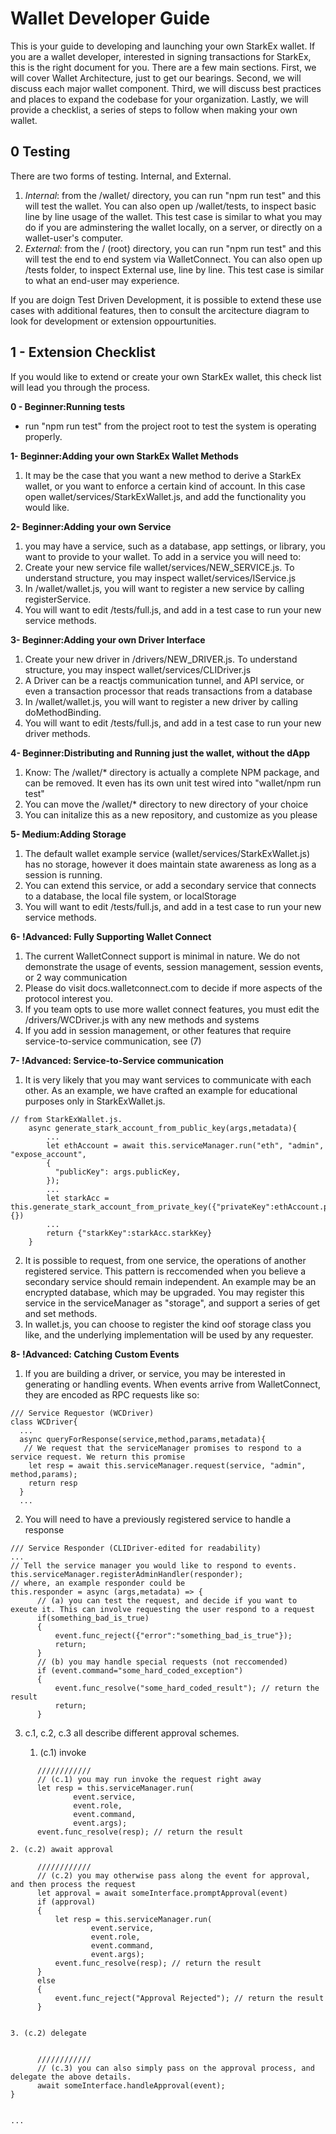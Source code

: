 # Wallet Developer Guide 
This is your guide to developing and launching your own StarkEx wallet. If you are a wallet developer, interested in signing transactions for StarkEx, this is the right document for you. There are a few main sections. First, we will cover Wallet Architecture, just to get our bearings. Second, we will discuss each major wallet component. Third, we will discuss best practices and places to expand the codebase for your organization. Lastly, we will provide a checklist, a series of steps to follow when making your own wallet.


## 0 Testing
There are two forms of testing. Internal, and External.

1. *Internal*: from the /wallet/ directory, you can run "npm run test" and this will test the wallet. You can also open up /wallet/tests, to inspect basic line by line usage of the wallet. This test case is similar to what you may do if you are adminstering the wallet locally, on a server, or directly on a wallet-user's computer.
2. *External*: from the / (root) directory, you can run "npm run test" and this will test the end to end system via WalletConnect. You can also open up /tests folder, to inspect External use, line by line. This test case is similar to what an end-user may experience.

If you are doign Test Driven Development, it is possible to extend these use cases with additional features, then to consult the arcitecture diagram to look for development or extension oppourtunities. 


## 1 - Extension Checklist
If you would like to extend or create your own StarkEx wallet, this check list will lead you through the process.

**0 - Beginner:Running tests**
- run "npm run test" from the project root to test the system is  operating properly. 

**1- Beginner:Adding your own StarkEx Wallet Methods**
1. It may be the case that you want a new method to derive a StarkEx wallet, or you want to enforce a certain kind of account. In this case open wallet/services/StarkExWallet.js, and add the functionality you would like. 

**2- Beginner:Adding your own Service**
1. you may have a service, such as a database, app settings, or library, you want to provide to your wallet. To add in a service you will need to:
1. Create your new service file wallet/services/NEW_SERVICE.js. To understand structure, you may inspect wallet/services/IService.js
2. In /wallet/wallet.js, you will want to register a new service by calling registerService.
3. You will want to edit /tests/full.js, and add in a test case to run your new service methods.

**3- Beginner:Adding your own Driver Interface**
1. Create your new driver in /drivers/NEW_DRIVER.js. To understand structure, you may inspect wallet/services/CLIDriver.js
2. A Driver can be a reactjs communication tunnel, and API service, or even a transaction processor that reads transactions from a database
2. In /wallet/wallet.js, you will want to register a new driver by calling doMethodBinding.
3. You will want to edit /tests/full.js, and add in a test case to run your new driver methods.

**4- Beginner:Distributing and Running just the wallet, without the dApp**
1. Know: The /wallet/* directory is actually a complete NPM package, and can be removed. It even has its own unit test wired into "wallet/npm run test"
2. You can move the /wallet/* directory to new directory of your choice
3. You can initalize this as a new repository, and customize as you please

**5- Medium:Adding Storage**
1. The default wallet example service (wallet/services/StarkExWallet.js) has no storage, however it does maintain state awareness as long as a session is running.
2. You can extend this service, or add a secondary service that connects to a database, the local file system, or localStorage
3. You will want to edit /tests/full.js, and add in a test case to run your new service methods.

**6- !Advanced: Fully Supporting Wallet Connect**
1. The current WalletConnect support is minimal in nature. We do not demonstrate the usage of events, session management, session events, or 2 way communication
2. Please do visit docs.walletconnect.com to decide if more aspects of the protocol interest you.
3. If you team opts to use more wallet connect features, you must edit the /drivers/WCDriver.js with any new methods and systems
4. If you add in session management, or other features that require service-to-service communication, see (7)

**7- !Advanced: Service-to-Service communication**
1. It is very likely that you may want services to communicate with each other. As an example, we have crafted an example for educational purposes only in StarkExWallet.js.
```
// from StarkExWallet.js.
    async generate_stark_account_from_public_key(args,metadata){
        ...
        let ethAccount = await this.serviceManager.run("eth", "admin",  "expose_account", 
        {
          "publicKey": args.publicKey,
        });       
        ...
        let starkAcc = this.generate_stark_account_from_private_key({"privateKey":ethAccount.privateKey},{})
        ...
        return {"starkKey":starkAcc.starkKey}      
    }
```
2. It is possible to request, from one service, the operations of another registered service. This pattern is reccomended when you believe a secondary service should remain independent. An example may be an encrypted database, which may be upgraded. You may register this service in the serviceManager as "storage", and support a series of get and set methods.
3. In wallet.js, you can choose to register the kind oof storage class you like, and the underlying implementation will be used by any requester.

**8- !Advanced: Catching Custom Events**
1. If you are building a driver, or service, you may be interested in generating or handling events. When events arrive from WalletConnect, they are encoded as RPC requests like so:
```
/// Service Requestor (WCDriver)
class WCDriver{
  ...  
  async queryForResponse(service,method,params,metadata){
   // We request that the serviceManager promises to respond to a service request. We return this promise 
    let resp = await this.serviceManager.request(service, "admin", method,params);
    return resp
  }
  ...
```

2. You will need to have a previously registered service to handle a response
```
/// Service Responder (CLIDriver-edited for readability)
...
// Tell the service manager you would like to respond to events.
this.serviceManager.registerAdminHandler(responder); 
// where, an example responder could be
this.responder = async (args,metadata) => {
      // (a) you can test the request, and decide if you want to exeute it. This can involve requesting the user respond to a request
      if(something_bad_is_true)
      {
          event.func_reject({"error":"something_bad_is_true"});
          return;
      }
      // (b) you may handle special requests (not reccomended)
      if (event.command="some_hard_coded_exception")
      {
          event.func_resolve("some_hard_coded_result"); // return the result
          return;
      }
```
3. c.1, c.2, c.3 all describe different approval schemes.

    1. (c.1) invoke
```      
      ////////////
      // (c.1) you may run invoke the request right away
      let resp = this.serviceManager.run(
              event.service, 
              event.role, 
              event.command,
              event.args);
      event.func_resolve(resp); // return the result
```

    2. (c.2) await approval

```      
      ////////////
      // (c.2) you may otherwise pass along the event for approval, and then process the request
      let approval = await someInterface.promptApproval(event)
      if (approval)
      {
          let resp = this.serviceManager.run(
                  event.service, 
                  event.role, 
                  event.command,
                  event.args);
          event.func_resolve(resp); // return the result      
      }
      else
      {
          event.func_reject("Approval Rejected"); // return the result           
      }
      
```

    3. (c.2) delegate

```
      
      ////////////
      // (c.3) you can also simply pass on the approval process, and delegate the above details.
      await someInterface.handleApproval(event);
}
      

... 
```